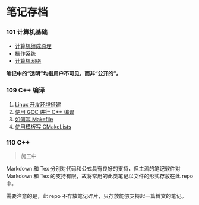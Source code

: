 # 笔记存档





### 101 计算机基础

- [计算机组成原理](./101-计算机基础/计算机组成原理)
- [操作系统](101-计算机基础/操作系统)
- [计算机网络](101-计算机基础/计算机网络)

**笔记中的“透明”均指用户不可见，而非“公开的”。**



### 109 C++ 编译

1. [Linux 开发环境搭建](./109-CPP编译环境/1-Linux-开发环境搭建.md)
2. [使用 GCC 进行 C++ 编译](./109-CPP编译环境/2-CPP-编译.md)
3. [如何写 Makefile](./109-CPP编译环境/3-如何写-Makefile.md)
4. [使用模板写 CMakeLists](109-CPP编译环境/4-CMakeLists-模板.md)



### 110 C++







> 施工中




Markdown 和 Tex 分别对代码和公式具有良好的支持，但主流的笔记软件对 Markdown 和 Tex 的支持有限，故将常用的此类笔记以文件的形式存放在此 repo 中。

需要注意的是，此 repo 不存放笔记碎片，只存放能够支持起一篇博文的笔记。

